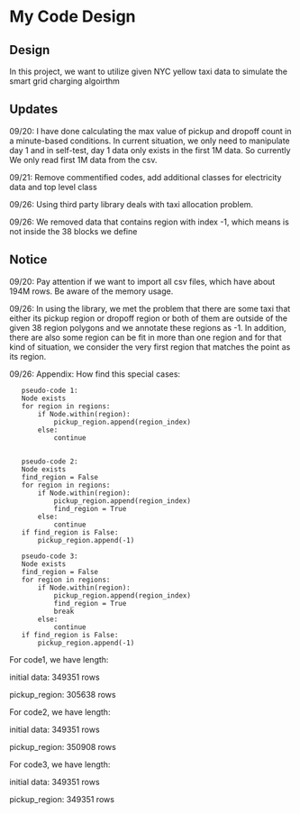 # My Code Design

## Design
In this project, we want to utilize given NYC yellow taxi data to simulate the smart grid charging algoirthm

## Updates
09/20: I have done calculating the max value of pickup and dropoff count in a minute-based conditions. In current situation, we only need to manipulate day 1 and in self-test, day 1 data only exists in the first 1M data. So currently We only read first 1M data from the csv.

09/21: Remove commentified codes, add additional classes for electricity data and top level class 

09/26: Using third party library deals with taxi allocation problem. 

09/26: We removed data that contains region with index -1, which means is not inside the 38 blocks we define


## Notice
09/20: Pay attention if we want to import all csv files, which have about 194M rows. Be aware of the memory usage.

09/26: In using the library, we met the problem that there are some taxi that either its pickup region or dropoff region or both of them are outside of the given 38 region polygons and we annotate these regions as -1. In addition, there are also some region can be fit in more than one region and for that kind of situation, we consider the very first region that matches the point as its region.

09/26: Appendix: How find this special cases:

	   pseudo-code 1:
	   Node exists
	   for region in regions:
	       if Node.within(region):
	           pickup_region.append(region_index)
	       else:
	           continue


	   pseudo-code 2:
	   Node exists
	   find_region = False
	   for region in regions:
	       if Node.within(region):
	           pickup_region.append(region_index)
	           find_region = True
	       else:
	           continue
	   if find_region is False:
	       pickup_region.append(-1)

	   pseudo-code 3:
	   Node exists
	   find_region = False
	   for region in regions:
	       if Node.within(region):
	           pickup_region.append(region_index)
	           find_region = True
	           break
	       else:
	           continue
	   if find_region is False:
	       pickup_region.append(-1)

For code1, we have length:

initial data: 349351 rows

pickup_region: 305638 rows

For code2, we have length:

initial data: 349351 rows

pickup_region: 350908 rows

For code3, we have length:

initial data: 349351 rows

pickup_region: 349351 rows


